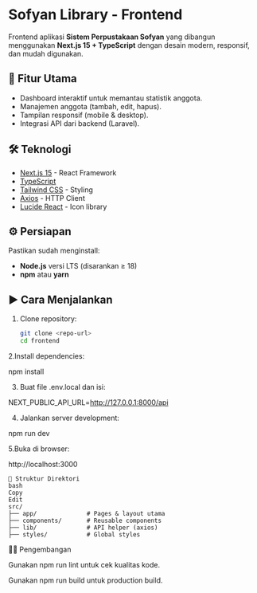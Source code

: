 # Sofyan Library - Frontend

Frontend aplikasi **Sistem Perpustakaan Sofyan** yang dibangun menggunakan **Next.js 15 + TypeScript** dengan desain modern, responsif, dan mudah digunakan.

## 🚀 Fitur Utama
- Dashboard interaktif untuk memantau statistik anggota.
- Manajemen anggota (tambah, edit, hapus).
- Tampilan responsif (mobile & desktop).
- Integrasi API dari backend (Laravel).

## 🛠️ Teknologi
- [Next.js 15](https://nextjs.org/) - React Framework
- [TypeScript](https://www.typescriptlang.org/)
- [Tailwind CSS](https://tailwindcss.com/) - Styling
- [Axios](https://axios-http.com/) - HTTP Client
- [Lucide React](https://lucide.dev/) - Icon library

## ⚙️ Persiapan
Pastikan sudah menginstall:
- **Node.js** versi LTS (disarankan ≥ 18)
- **npm** atau **yarn**

## ▶️ Cara Menjalankan
1. Clone repository:
   ```bash
   git clone <repo-url>
   cd frontend

2.Install dependencies:

  npm install

3. Buat file .env.local dan isi:
  
  NEXT_PUBLIC_API_URL=http://127.0.0.1:8000/api

4. Jalankan server development:

  npm run dev

5.Buka di browser:

  http://localhost:3000


    📂 Struktur Direktori
    bash
    Copy
    Edit
    src/
    ├── app/              # Pages & layout utama
    ├── components/       # Reusable components
    ├── lib/              # API helper (axios)
    ├── styles/           # Global styles


🧑‍💻 Pengembangan

Gunakan npm run lint untuk cek kualitas kode.

Gunakan npm run build untuk production build.